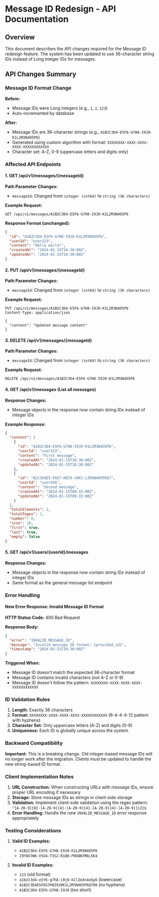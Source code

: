 # Message ID Redesign - API Documentation

## Overview

This document describes the API changes required for the Message ID redesign feature. The system has been updated to use 36-character string IDs instead of Long integer IDs for messages.

## API Changes Summary

### Message ID Format Change

**Before:**
- Message IDs were Long integers (e.g., `1`, `2`, `123`)
- Auto-incremented by database

**After:**
- Message IDs are 36-character strings (e.g., `A1B2C3D4-E5F6-G7H8-I9J0-K1L2M3N4O5P6`)
- Generated using custom algorithm with format: `XXXXXXXX-XXXX-XXXX-XXXX-XXXXXXXXXXXX`
- Character set: A-Z, 0-9 (uppercase letters and digits only)

### Affected API Endpoints

#### 1. GET /api/v1/messages/{messageId}

**Path Parameter Changes:**
- `messageId`: Changed from `integer (int64)` to `string (36 characters)`

**Example Request:**
```
GET /api/v1/messages/A1B2C3D4-E5F6-G7H8-I9J0-K1L2M3N4O5P6
```

**Response Format (unchanged):**
```json
{
  "id": "A1B2C3D4-E5F6-G7H8-I9J0-K1L2M3N4O5P6",
  "userId": "user123",
  "content": "Hello world!",
  "createdAt": "2024-01-15T10:30:00Z",
  "updatedAt": "2024-01-15T10:30:00Z"
}
```

#### 2. PUT /api/v1/messages/{messageId}

**Path Parameter Changes:**
- `messageId`: Changed from `integer (int64)` to `string (36 characters)`

**Example Request:**
```
PUT /api/v1/messages/A1B2C3D4-E5F6-G7H8-I9J0-K1L2M3N4O5P6
Content-Type: application/json

{
  "content": "Updated message content"
}
```

#### 3. DELETE /api/v1/messages/{messageId}

**Path Parameter Changes:**
- `messageId`: Changed from `integer (int64)` to `string (36 characters)`

**Example Request:**
```
DELETE /api/v1/messages/A1B2C3D4-E5F6-G7H8-I9J0-K1L2M3N4O5P6
```

#### 4. GET /api/v1/messages (List all messages)

**Response Changes:**
- Message objects in the response now contain string IDs instead of integer IDs

**Example Response:**
```json
{
  "content": [
    {
      "id": "A1B2C3D4-E5F6-G7H8-I9J0-K1L2M3N4O5P6",
      "userId": "user123",
      "content": "First message",
      "createdAt": "2024-01-15T10:30:00Z",
      "updatedAt": "2024-01-15T10:30:00Z"
    },
    {
      "id": "B2C3D4E5-F6G7-H8I9-J0K1-L2M3N4O5P6Q7",
      "userId": "user456",
      "content": "Second message",
      "createdAt": "2024-01-15T09:15:00Z",
      "updatedAt": "2024-01-15T09:15:00Z"
    }
  ],
  "totalElements": 2,
  "totalPages": 1,
  "number": 0,
  "size": 10,
  "first": true,
  "last": true,
  "empty": false
}
```

#### 5. GET /api/v1/users/{userId}/messages

**Response Changes:**
- Message objects in the response now contain string IDs instead of integer IDs
- Same format as the general message list endpoint

### Error Handling

#### New Error Response: Invalid Message ID Format

**HTTP Status Code:** 400 Bad Request

**Response Body:**
```json
{
  "error": "INVALID_MESSAGE_ID",
  "message": "Invalid message ID format: {provided_id}",
  "timestamp": "2024-01-15T10:30:00Z"
}
```

**Triggered When:**
- Message ID doesn't match the expected 36-character format
- Message ID contains invalid characters (not A-Z or 0-9)
- Message ID doesn't follow the pattern: `XXXXXXXX-XXXX-XXXX-XXXX-XXXXXXXXXXXX`

### ID Validation Rules

1. **Length:** Exactly 36 characters
2. **Format:** `XXXXXXXX-XXXX-XXXX-XXXX-XXXXXXXXXXXX` (8-4-4-4-12 pattern with hyphens)
3. **Character Set:** Only uppercase letters (A-Z) and digits (0-9)
4. **Uniqueness:** Each ID is globally unique across the system

### Backward Compatibility

**Important:** This is a breaking change. Old integer-based message IDs will no longer work after the migration. Clients must be updated to handle the new string-based ID format.

### Client Implementation Notes

1. **URL Construction:** When constructing URLs with message IDs, ensure proper URL encoding if necessary
2. **Storage:** Store message IDs as strings in client-side storage
3. **Validation:** Implement client-side validation using the regex pattern: `^[A-Z0-9]{8}-[A-Z0-9]{4}-[A-Z0-9]{4}-[A-Z0-9]{4}-[A-Z0-9]{12}$`
4. **Error Handling:** Handle the new `INVALID_MESSAGE_ID` error response appropriately

### Testing Considerations

1. **Valid ID Examples:**
   - `A1B2C3D4-E5F6-G7H8-I9J0-K1L2M3N4O5P6`
   - `Z9Y8X7W6-V5U4-T3S2-R1Q0-P9O8N7M6L5K4`

2. **Invalid ID Examples:**
   - `123` (old format)
   - `a1b2c3d4-e5f6-g7h8-i9j0-k1l2m3n4o5p6` (lowercase)
   - `A1B2C3D4E5F6G7H8I9J0K1L2M3N4O5P6Q7R8` (no hyphens)
   - `A1B2C3D4-E5F6-G7H8-I9J0` (too short)